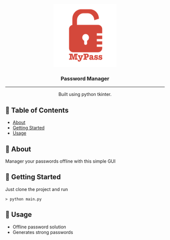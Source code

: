 <p align="center">
  <a href="https://github.com/ashishkandu/password-manager" rel="noopener">
 <img width=200px height=200px src="logo.png" alt="Project logo"></a>
</p>

<h3 align="center">Password Manager</h3>

---

<p align="center"> Built using python tkinter.
    <br> 
</p>

## 📝 Table of Contents

- [About](#about)
- [Getting Started](#getting_started)
- [Usage](#usage)


## 🧐 About <a name = "about"></a>

Manager your passwords offline with this simple GUI

## 🏁 Getting Started <a name = "getting_started"></a>

Just clone the project and run

```
> python main.py
```

## 🎈 Usage <a name="usage"></a>

* Offline password solution
* Generates strong passwords

